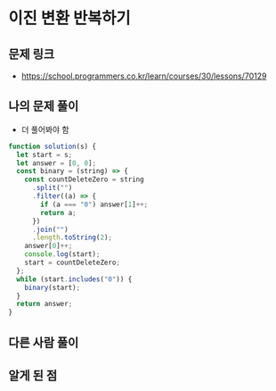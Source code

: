 # 이진 변환 반복하기

## 문제 링크

- https://school.programmers.co.kr/learn/courses/30/lessons/70129

## 나의 문제 풀이

- 더 풀어봐야 함

```js
function solution(s) {
  let start = s;
  let answer = [0, 0];
  const binary = (string) => {
    const countDeleteZero = string
      .split("")
      .filter((a) => {
        if (a === "0") answer[1]++;
        return a;
      })
      .join("")
      .length.toString(2);
    answer[0]++;
    console.log(start);
    start = countDeleteZero;
  };
  while (start.includes("0")) {
    binary(start);
  }
  return answer;
}
```

## 다른 사람 풀이

## 알게 된 점
